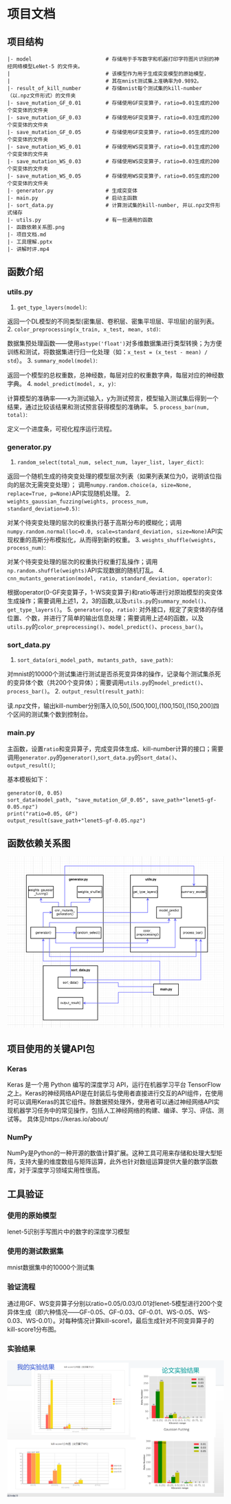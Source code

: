 # 项目文档
## 项目结构
```
|- model                        # 存储用于手写数字和机器打印字符图片识别的神经网络模型LeNet-5 的文件夹。
|                               # 该模型作为用于生成突变模型的原始模型，
|                               # 其在mnist测试集上准确率为0.9892。
|- result_of_kill_number        # 存储mnist每个测试集的kill-number（以.npz文件形式）的文件夹
|- save_mutation_GF_0.01        # 存储使用GF突变算子，ratio=0.01生成的200个突变体的文件夹
|- save_mutation_GF_0.03        # 存储使用GF突变算子，ratio=0.03生成的200个突变体的文件夹
|- save_mutation_GF_0.05        # 存储使用GF突变算子，ratio=0.05生成的200个突变体的文件夹
|- save_mutation_WS_0.01        # 存储使用WS突变算子，ratio=0.01生成的200个突变体的文件夹
|- save_mutation_WS_0.03        # 存储使用WS突变算子，ratio=0.03生成的200个突变体的文件夹
|- save_mutation_WS_0.05        # 存储使用WS突变算子，ratio=0.05生成的200个突变体的文件夹
|- generator.py                 # 生成突变体
|- main.py                      # 启动主函数
|- sort_data.py                 # 计算测试集的kill-number, 并以.npz文件形式储存
|- utils.py                     # 有一些通用的函数
|- 函数依赖关系图.png
|- 项目文档.md
|- 工具理解.pptx
|- 讲解时评.mp4
```

## 函数介绍
### utils.py
1. `get_type_layers(model)`:

  返回一个DL模型的不同类型(密集层、卷积层、密集平坦层、平坦层)的层列表。
2. `color_preprocessing(x_train, x_test, mean, std)`:

  数据集预处理函数——使用`astype('float')`对多维数据集进行类型转换；为方便训练和测试，将数据集进行归一化处理（如：`x_test = (x_test - mean) / std`）。
3. `summary_model(model)`:

  返回一个模型的总权重数，总神经数，每层对应的权重数字典，每层对应的神经数字典。
4. `model_predict(model, x, y)`:

  计算模型的准确率——x为测试输入，y为测试预言，模型输入测试集后得到一个结果，通过比较该结果和测试预言获得模型的准确率。
5. `process_bar(num, total)`:

  定义一个进度条，可视化程序运行流程。

### generator.py
1. `random_select(total_num, select_num, layer_list, layer_dict)`:

  返回一个随机生成的待突变处理的模型层次列表（如果列表某位为0，说明该位指向的层次无需突变处理）；
  调用`numpy.random.choice(a, size=None, replace=True, p=None)`API实现随机处理。
2. `weights_gaussian_fuzzing(weights, process_num, standard_deviation=0.5)`:

  对某个待突变处理的层次的权重执行基于高斯分布的模糊化；调用`numpy.random.normal(loc=0.0, scale=standard_deviation, size=None)`API实现权重的高斯分布模拟化，从而得到新的权重。
3. `weights_shuffle(weights, process_num)`:

  对某个待突变处理的层次的权重执行权重打乱操作；调用`np.random.shuffle(weights)`API实现数据的随机打乱。
4. `cnn_mutants_generation(model, ratio, standard_deviation, operator)`:

  根据operator(0-GF突变算子，1-WS突变算子)和ratio等进行对原始模型的突变体生成操作；需要调用上述1，2，3的函数,以及`utils.py`的`summary_model()`、`get_type_layers()`。
5. `generator(op, ratio)`:
    对外接口，规定了突变体的存储位置、个数，并进行了简单的输出信息处理；需要调用上述4的函数，以及`utils.py`的`color_preprocessing()`、`model_predict()`、`process_bar()`。

### sort_data.py
1. `sort_data(ori_model_path, mutants_path, save_path)`:

  对mnist的10000个测试集进行测试是否杀死变异体的操作，记录每个测试集杀死的变异体个数（共200个变异体）；需要调用`utils.py`的`model_predict()`、`process_bar()`。
2. `output_result(result_path)`:

  读.npz文件，输出kill-number分别落入(0,50],(500,100],(100,150],(150,200]四个区间的测试集个数到控制台。

### main.py
  主函数，设置`ratio`和变异算子，完成变异体生成、kill-number计算的接口；需要调用`generator.py`的`generator()`,`sort_data.py`的`sort_data()`、`output_result()`;

  基本模板如下：
  ```
generator(0, 0.05)
sort_data(model_path, "save_mutation_GF_0.05", save_path+"lenet5-gf-0.05.npz")
print("ratio=0.05, GF")
output_result(save_path+"lenet5-gf-0.05.npz")
  ```

## 函数依赖关系图
![](函数依赖关系图.png)

## 项目使用的关键API包
### Keras
Keras 是一个用 Python 编写的深度学习 API，运行在机器学习平台 TensorFlow 之上。Keras的神经网络API是在封装后与使用者直接进行交互的API组件，在使用时可以调用Keras的其它组件。除数据预处理外，使用者可以通过神经网络API实现机器学习任务中的常见操作，包括人工神经网络的构建、编译、学习、评估、测试等。
具体见https://keras.io/about/
### NumPy
NumPy是Python的一种开源的数值计算扩展。这种工具可用来存储和处理大型矩阵，支持大量的维度数组与矩阵运算，此外也针对数组运算提供大量的数学函数库，对于深度学习领域实用性很高。

## 工具验证

### 使用的原始模型

lenet-5识别手写图片中的数字的深度学习模型

### 使用的测试数据集

mnist数据集中的10000个测试集

### 验证流程

通过用GF、WS变异算子分别以ratio=0.05/0.03/0.01对lenet-5模型进行200个变异体生成（即六种情况——GF-0.05、GF-0.03、GF-0.01、WS-0.05、WS-0.03、WS-0.01）。对每种情况计算kill-score1，最后生成针对不同变异算子的kill-score1分布图。

### 实验结果

![](实验结果对比.png)
